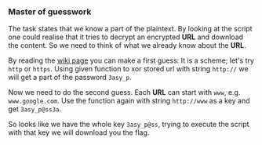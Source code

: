<div><h3>Master of guesswork</h3><p>The task states that we know a part of the plaintext. By looking at the script one could realise that it tries to decrypt an encrypted <strong>URL</strong> and download the content. So we need to think of what we already know about the <strong>URL</strong>.</p>
<p>By reading the <a href="https://en.wikipedia.org/wiki/Uniform_Resource_Identifier">wiki page</a> you can make a first guess: It is a scheme; let's try <code>http</code> or <code>https</code>. Using given function to xor stored url with string <code>http://</code> we will get a part of the password <code>3asy_p</code>.</p>
<p>Now we need to do the second guess. Each <strong>URL</strong> can start with <code>www</code>, e.g. <code>www.google.com</code>. Use the function again with string <code>http://www</code> as a key and get <code>3asy_p@ss3a</code>.</p>
<p>So looks like we have the whole key <code>3asy_p@ss</code>, trying to execute the script with that key we will download you the flag.</p></div>
